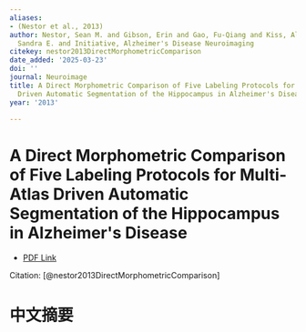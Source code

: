 ```yaml
---
aliases:
- (Nestor et al., 2013)
author: Nestor, Sean M. and Gibson, Erin and Gao, Fu-Qiang and Kiss, Alex and Black,
  Sandra E. and Initiative, Alzheimer's Disease Neuroimaging
citekey: nestor2013DirectMorphometricComparison
date_added: '2025-03-23'
doi: ''
journal: Neuroimage
title: A Direct Morphometric Comparison of Five Labeling Protocols for Multi-Atlas
  Driven Automatic Segmentation of the Hippocampus in Alzheimer's Disease
year: '2013'

---
```

# A Direct Morphometric Comparison of Five Labeling Protocols for Multi-Atlas Driven Automatic Segmentation of the Hippocampus in Alzheimer's Disease
- [PDF Link](zotero://open-pdf/library/items/2NM99YN5)

Citation: [@nestor2013DirectMorphometricComparison]

# 中文摘要
